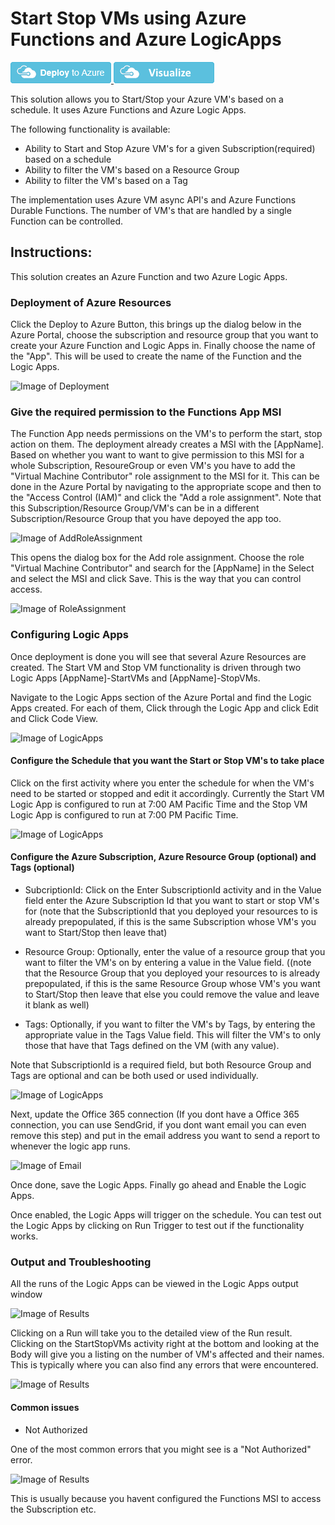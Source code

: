 # Start Stop VMs using Azure Functions and Azure LogicApps

<a href="https://portal.azure.com/#create/Microsoft.Template/uri/https%3A%2F%2Fraw.githubusercontent.com%2Fanirudhgarg%2Ffunctions-logicapp-startstopvms%2Fmaster%2Fazuredeploy.json" target="_blank">
<img src="https://raw.githubusercontent.com/Azure/azure-quickstart-templates/master/1-CONTRIBUTION-GUIDE/images/deploytoazure.png"/>
</a>
<a href="http://armviz.io/#/?load=https%3A%2F%2Fraw.githubusercontent.com%2FAzure%2Fazure-quickstart-templates%2Fmaster%2F101-aks%2Fazuredeploy.json" target="_blank">
<img src="https://raw.githubusercontent.com/Azure/azure-quickstart-templates/master/1-CONTRIBUTION-GUIDE/images/visualizebutton.png"/>
</a>

This solution allows you to Start/Stop your Azure VM's based on a schedule. It uses Azure Functions and Azure Logic Apps. 

The following functionality is available: 

* Ability to Start and Stop Azure VM's for a given Subscription(required) based on a schedule
* Ability to filter the VM's based on a Resource Group
* Ability to filter the VM's based on a Tag 

The implementation uses Azure VM async API's and Azure Functions Durable Functions. The number of VM's that are handled by a single Function can be controlled.

## Instructions: 

This solution creates an Azure Function and two Azure Logic Apps. 

### Deployment of Azure Resources
Click the Deploy to Azure Button, this brings up the dialog below in the Azure Portal, choose the subscription and resource group that you want to create your Azure Function and Logic Apps in. Finally choose the name of the "App". This will be used to create the name of the Function and the Logic Apps.

![Image of Deployment](https://github.com/anirudhgarg/functions-logicapp-startstopvms/blob/master/StartStopVMs/images/DeploymentScreen.jpg)

### Give the required permission to the Functions App MSI 
The Function App needs permissions on the VM's to perform  the start, stop action on them. The deployment already creates a MSI with the [AppName]. Based on whether you want to want to give permission to this MSI for a whole Subscription, ResoureGroup or even VM's you have  to add the "Virtual Machine Contributor" role assignment to the MSI for it. This can be done in the Azure Portal by navigating to the appropriate scope and then to the "Access Control (IAM)" and click the "Add a role assignment". Note that this Subscription/Resource Group/VM's can be in a different Subscription/Resource Group that you have depoyed the app too. 

![Image of AddRoleAssignment](https://github.com/anirudhgarg/functions-logicapp-startstopvms/blob/master/StartStopVMs/images/Add-RoleAssignment.jpg)

This opens the dialog box for the Add role assignment. Choose the role "Virtual Machine Contributor" and search for the [AppName] in the Select and select the MSI and click Save. This is the way that you can control access. 

![Image of RoleAssignment](https://github.com/anirudhgarg/functions-logicapp-startstopvms/blob/master/StartStopVMs/images/RoleAssignment.jpg)

### Configuring Logic Apps
Once deployment is done you will see that several Azure Resources are created. The Start VM and Stop VM functionality is driven through two Logic Apps [AppName]-StartVMs and [AppName]-StopVMs. 

Navigate to the Logic Apps section of the Azure Portal and find the Logic Apps created. For each of them, Click through the Logic App and click Edit and Click Code View.

![Image of LogicApps](https://github.com/anirudhgarg/functions-logicapp-startstopvms/blob/master/StartStopVMs/images/LogicAppsScreen.jpg)

#### Configure the Schedule that you want the Start or Stop VM's to take place
Click on the first activity where you enter the schedule for when the VM's need to be started or stopped and edit it accordingly. Currently the Start VM Logic App is configured to run at 7:00 AM Pacific Time and the Stop VM Logic App is configured to run at 7:00 PM Pacific Time.

![Image of LogicApps](https://github.com/anirudhgarg/functions-logicapp-startstopvms/blob/master/StartStopVMs/images/Schedule.jpg)

#### Configure the Azure Subscription, Azure Resource Group (optional) and Tags (optional) 

* SubcriptionId:
Click on the Enter SubscriptionId activity and in the Value field enter the Azure Subscription Id that you want to start or stop VM's for (note that the SubscriptionId that you deployed your resources to is already prepopulated, if this is the same Subscription whose VM's you want to Start/Stop then leave that)

* Resource Group:
Optionally, enter the value of a resource group that you want to filter the VM's on by entering a value in the Value field. ((note that the Resource Group that you deployed your resources to is already prepopulated, if this is the same Resource Group whose VM's you want to Start/Stop then leave that else  you could remove the value and leave it blank as well)

* Tags:
Optionally, if you want to filter the VM's by Tags, by entering the appropriate value in the Tags Value field. This will  filter the VM's to only those that have that Tags defined on the VM (with any value).

Note that SubscriptionId is a required field, but both Resource Group and Tags are optional and can be both used or used individually.

![Image of LogicApps](https://github.com/anirudhgarg/functions-logicapp-startstopvms/blob/master/StartStopVMs/images/Sub-RG-Tags.jpg)

Next, update the Office 365 connection (If you dont have a Office 365 connection, you can use SendGrid, if you dont want email you can even remove this step) and put in the email address you want to send a report to whenever the logic app runs.

![Image of Email](https://github.com/anirudhgarg/functions-logicapp-startstopvms/blob/master/StartStopVMs/images/Send-Email.jpg)

Once done, save the Logic Apps. Finally go ahead and Enable the Logic Apps.

Once enabled, the Logic Apps will trigger on the schedule. You can test out the Logic Apps by clicking on Run Trigger to test out if the functionality works. 

### Output and Troubleshooting

All the runs of the Logic Apps can be viewed in the Logic Apps output window

![Image of Results](https://github.com/anirudhgarg/functions-logicapp-startstopvms/blob/master/StartStopVMs/images/RunsList.jpg)

Clicking on a Run will take you to the detailed view of the Run result. Clicking on the StartStopVMs activity right at the bottom and looking at the Body will give you a listing on the number of VM's affected and their names. This is typically where you can also find any errors that were encountered. 

![Image of Results](https://github.com/anirudhgarg/functions-logicapp-startstopvms/blob/master/StartStopVMs/images/Output.jpg)

#### Common issues

* Not Authorized 

One of the most common errors that you might see is a "Not Authorized" error. 

![Image of Results](https://github.com/anirudhgarg/functions-logicapp-startstopvms/blob/master/StartStopVMs/images/NotAuthorized.jpg)

This is usually because you havent configured the Functions MSI to access the Subscription etc. 





